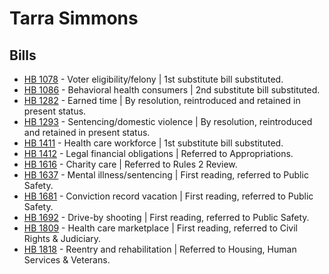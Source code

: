 # Tarra Simmons
## Bills
* [HB 1078](/bill/2021-22/hb/1078/) - Voter eligibility/felony | 1st substitute bill substituted.
* [HB 1086](/bill/2021-22/hb/1086/) - Behavioral health consumers | 2nd substitute bill substituted.
* [HB 1282](/bill/2021-22/hb/1282/) - Earned time | By resolution, reintroduced and retained in present status.
* [HB 1293](/bill/2021-22/hb/1293/) - Sentencing/domestic violence | By resolution, reintroduced and retained in present status.
* [HB 1411](/bill/2021-22/hb/1411/) - Health care workforce | 1st substitute bill substituted.
* [HB 1412](/bill/2021-22/hb/1412/) - Legal financial obligations | Referred to Appropriations.
* [HB 1616](/bill/2021-22/hb/1616/) - Charity care | Referred to Rules 2 Review.
* [HB 1637](/bill/2021-22/hb/1637/) - Mental illness/sentencing | First reading, referred to Public Safety.
* [HB 1681](/bill/2021-22/hb/1681/) - Conviction record vacation | First reading, referred to Public Safety.
* [HB 1692](/bill/2021-22/hb/1692/) - Drive-by shooting | First reading, referred to Public Safety.
* [HB 1809](/bill/2021-22/hb/1809/) - Health care marketplace | First reading, referred to Civil Rights & Judiciary.
* [HB 1818](/bill/2021-22/hb/1818/) - Reentry and rehabilitation | Referred to Housing, Human Services & Veterans.
